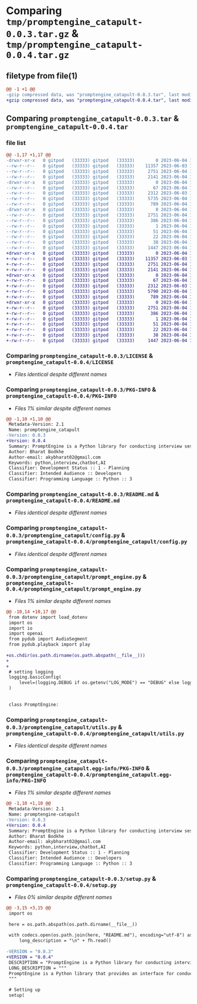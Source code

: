 # Comparing `tmp/promptengine_catapult-0.0.3.tar.gz` & `tmp/promptengine_catapult-0.0.4.tar.gz`

## filetype from file(1)

```diff
@@ -1 +1 @@
-gzip compressed data, was "promptengine_catapult-0.0.3.tar", last modified: Sun Jun  4 19:02:40 2023, max compression
+gzip compressed data, was "promptengine_catapult-0.0.4.tar", last modified: Sun Jun  4 19:11:55 2023, max compression
```

## Comparing `promptengine_catapult-0.0.3.tar` & `promptengine_catapult-0.0.4.tar`

### file list

```diff
@@ -1,17 +1,17 @@
-drwxr-xr-x   0 gitpod   (33333) gitpod   (33333)        0 2023-06-04 19:02:40.762864 promptengine_catapult-0.0.3/
--rw-r--r--   0 gitpod   (33333) gitpod   (33333)    11357 2023-06-03 16:31:18.000000 promptengine_catapult-0.0.3/LICENSE
--rw-r--r--   0 gitpod   (33333) gitpod   (33333)     2751 2023-06-04 19:02:40.762864 promptengine_catapult-0.0.3/PKG-INFO
--rw-r--r--   0 gitpod   (33333) gitpod   (33333)     2141 2023-06-04 13:35:51.000000 promptengine_catapult-0.0.3/README.md
-drwxr-xr-x   0 gitpod   (33333) gitpod   (33333)        0 2023-06-04 19:02:40.762864 promptengine_catapult-0.0.3/promptengine_catapult/
--rw-r--r--   0 gitpod   (33333) gitpod   (33333)       67 2023-06-04 19:02:00.000000 promptengine_catapult-0.0.3/promptengine_catapult/__init__.py
--rw-r--r--   0 gitpod   (33333) gitpod   (33333)     2312 2023-06-03 18:34:00.000000 promptengine_catapult-0.0.3/promptengine_catapult/config.py
--rw-r--r--   0 gitpod   (33333) gitpod   (33333)     5735 2023-06-04 17:27:58.000000 promptengine_catapult-0.0.3/promptengine_catapult/prompt_engine.py
--rw-r--r--   0 gitpod   (33333) gitpod   (33333)      789 2023-06-04 13:28:26.000000 promptengine_catapult-0.0.3/promptengine_catapult/utils.py
-drwxr-xr-x   0 gitpod   (33333) gitpod   (33333)        0 2023-06-04 19:02:40.762864 promptengine_catapult-0.0.3/promptengine_catapult.egg-info/
--rw-r--r--   0 gitpod   (33333) gitpod   (33333)     2751 2023-06-04 19:02:40.000000 promptengine_catapult-0.0.3/promptengine_catapult.egg-info/PKG-INFO
--rw-r--r--   0 gitpod   (33333) gitpod   (33333)      386 2023-06-04 19:02:40.000000 promptengine_catapult-0.0.3/promptengine_catapult.egg-info/SOURCES.txt
--rw-r--r--   0 gitpod   (33333) gitpod   (33333)        1 2023-06-04 19:02:40.000000 promptengine_catapult-0.0.3/promptengine_catapult.egg-info/dependency_links.txt
--rw-r--r--   0 gitpod   (33333) gitpod   (33333)       51 2023-06-04 19:02:40.000000 promptengine_catapult-0.0.3/promptengine_catapult.egg-info/requires.txt
--rw-r--r--   0 gitpod   (33333) gitpod   (33333)       22 2023-06-04 19:02:40.000000 promptengine_catapult-0.0.3/promptengine_catapult.egg-info/top_level.txt
--rw-r--r--   0 gitpod   (33333) gitpod   (33333)       38 2023-06-04 19:02:40.762864 promptengine_catapult-0.0.3/setup.cfg
--rw-r--r--   0 gitpod   (33333) gitpod   (33333)     1447 2023-06-04 19:02:25.000000 promptengine_catapult-0.0.3/setup.py
+drwxr-xr-x   0 gitpod   (33333) gitpod   (33333)        0 2023-06-04 19:11:55.450442 promptengine_catapult-0.0.4/
+-rw-r--r--   0 gitpod   (33333) gitpod   (33333)    11357 2023-06-03 16:31:18.000000 promptengine_catapult-0.0.4/LICENSE
+-rw-r--r--   0 gitpod   (33333) gitpod   (33333)     2751 2023-06-04 19:11:55.450442 promptengine_catapult-0.0.4/PKG-INFO
+-rw-r--r--   0 gitpod   (33333) gitpod   (33333)     2141 2023-06-04 13:35:51.000000 promptengine_catapult-0.0.4/README.md
+drwxr-xr-x   0 gitpod   (33333) gitpod   (33333)        0 2023-06-04 19:11:55.450442 promptengine_catapult-0.0.4/promptengine_catapult/
+-rw-r--r--   0 gitpod   (33333) gitpod   (33333)       67 2023-06-04 19:02:00.000000 promptengine_catapult-0.0.4/promptengine_catapult/__init__.py
+-rw-r--r--   0 gitpod   (33333) gitpod   (33333)     2312 2023-06-03 18:34:00.000000 promptengine_catapult-0.0.4/promptengine_catapult/config.py
+-rw-r--r--   0 gitpod   (33333) gitpod   (33333)     5790 2023-06-04 19:11:39.000000 promptengine_catapult-0.0.4/promptengine_catapult/prompt_engine.py
+-rw-r--r--   0 gitpod   (33333) gitpod   (33333)      789 2023-06-04 13:28:26.000000 promptengine_catapult-0.0.4/promptengine_catapult/utils.py
+drwxr-xr-x   0 gitpod   (33333) gitpod   (33333)        0 2023-06-04 19:11:55.450442 promptengine_catapult-0.0.4/promptengine_catapult.egg-info/
+-rw-r--r--   0 gitpod   (33333) gitpod   (33333)     2751 2023-06-04 19:11:55.000000 promptengine_catapult-0.0.4/promptengine_catapult.egg-info/PKG-INFO
+-rw-r--r--   0 gitpod   (33333) gitpod   (33333)      386 2023-06-04 19:11:55.000000 promptengine_catapult-0.0.4/promptengine_catapult.egg-info/SOURCES.txt
+-rw-r--r--   0 gitpod   (33333) gitpod   (33333)        1 2023-06-04 19:11:55.000000 promptengine_catapult-0.0.4/promptengine_catapult.egg-info/dependency_links.txt
+-rw-r--r--   0 gitpod   (33333) gitpod   (33333)       51 2023-06-04 19:11:55.000000 promptengine_catapult-0.0.4/promptengine_catapult.egg-info/requires.txt
+-rw-r--r--   0 gitpod   (33333) gitpod   (33333)       22 2023-06-04 19:11:55.000000 promptengine_catapult-0.0.4/promptengine_catapult.egg-info/top_level.txt
+-rw-r--r--   0 gitpod   (33333) gitpod   (33333)       38 2023-06-04 19:11:55.450442 promptengine_catapult-0.0.4/setup.cfg
+-rw-r--r--   0 gitpod   (33333) gitpod   (33333)     1447 2023-06-04 19:11:49.000000 promptengine_catapult-0.0.4/setup.py
```

### Comparing `promptengine_catapult-0.0.3/LICENSE` & `promptengine_catapult-0.0.4/LICENSE`

 * *Files identical despite different names*

### Comparing `promptengine_catapult-0.0.3/PKG-INFO` & `promptengine_catapult-0.0.4/PKG-INFO`

 * *Files 1% similar despite different names*

```diff
@@ -1,10 +1,10 @@
 Metadata-Version: 2.1
 Name: promptengine_catapult
-Version: 0.0.3
+Version: 0.0.4
 Summary: PromptEngine is a Python library for conducting interview sessions using OpenAI's ChatGPT model.
 Author: Bharat Bodkhe
 Author-email: akybharat02@gmail.com
 Keywords: python,interview,chatbot,AI
 Classifier: Development Status :: 1 - Planning
 Classifier: Intended Audience :: Developers
 Classifier: Programming Language :: Python :: 3
```

### Comparing `promptengine_catapult-0.0.3/README.md` & `promptengine_catapult-0.0.4/README.md`

 * *Files identical despite different names*

### Comparing `promptengine_catapult-0.0.3/promptengine_catapult/config.py` & `promptengine_catapult-0.0.4/promptengine_catapult/config.py`

 * *Files identical despite different names*

### Comparing `promptengine_catapult-0.0.3/promptengine_catapult/prompt_engine.py` & `promptengine_catapult-0.0.4/promptengine_catapult/prompt_engine.py`

 * *Files 1% similar despite different names*

```diff
@@ -10,14 +10,17 @@
 from dotenv import load_dotenv
 import os
 import io
 import openai
 from pydub import AudioSegment
 from pydub.playback import play
 
+os.chdir(os.path.dirname(os.path.abspath(__file__)))
+
+
 # setting logging
 logging.basicConfig(
     level=(logging.DEBUG if os.getenv("LOG_MODE") == "DEBUG" else logging.INFO)
 )
 
 
 class PromptEngine:
```

### Comparing `promptengine_catapult-0.0.3/promptengine_catapult/utils.py` & `promptengine_catapult-0.0.4/promptengine_catapult/utils.py`

 * *Files identical despite different names*

### Comparing `promptengine_catapult-0.0.3/promptengine_catapult.egg-info/PKG-INFO` & `promptengine_catapult-0.0.4/promptengine_catapult.egg-info/PKG-INFO`

 * *Files 1% similar despite different names*

```diff
@@ -1,10 +1,10 @@
 Metadata-Version: 2.1
 Name: promptengine-catapult
-Version: 0.0.3
+Version: 0.0.4
 Summary: PromptEngine is a Python library for conducting interview sessions using OpenAI's ChatGPT model.
 Author: Bharat Bodkhe
 Author-email: akybharat02@gmail.com
 Keywords: python,interview,chatbot,AI
 Classifier: Development Status :: 1 - Planning
 Classifier: Intended Audience :: Developers
 Classifier: Programming Language :: Python :: 3
```

### Comparing `promptengine_catapult-0.0.3/setup.py` & `promptengine_catapult-0.0.4/setup.py`

 * *Files 0% similar despite different names*

```diff
@@ -3,15 +3,15 @@
 import os
 
 here = os.path.abspath(os.path.dirname(__file__))
 
 with codecs.open(os.path.join(here, "README.md"), encoding="utf-8") as fh:
     long_description = "\n" + fh.read()
 
-VERSION = "0.0.3"
+VERSION = "0.0.4"
 DESCRIPTION = "PromptEngine is a Python library for conducting interview sessions using OpenAI's ChatGPT model."
 LONG_DESCRIPTION = """
 PromptEngine is a Python library that provides an interface for conducting interview sessions using OpenAI's ChatGPT model. It allows you to interact with the AI assistant to simulate interview conversations and generate responses based on candidate input.
 """
 
 # Setting up
 setup(
```

